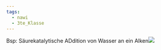 ```yaml
---
tags:
  - nawi
  - 3te_Klasse
---
```

Bsp: Säurekatalytische ADdition von Wasser an ein Alken![](Reaktivität%20der%20Alkene%2014-10-2024-31.excalidraw.svg)
